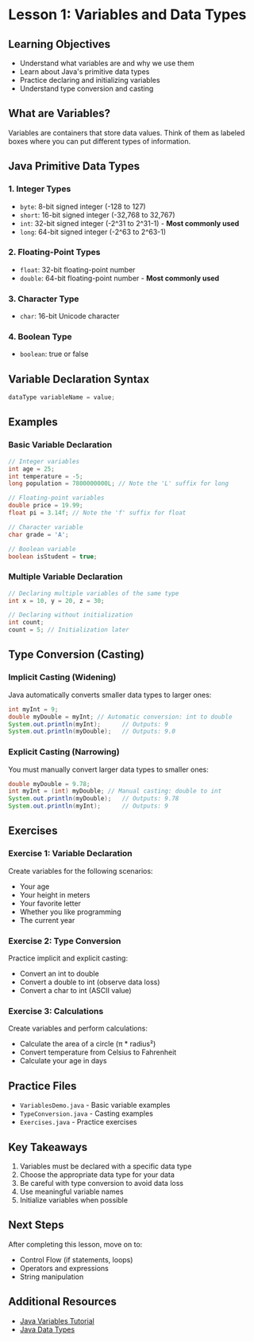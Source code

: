 # Lesson 1: Variables and Data Types

## Learning Objectives
- Understand what variables are and why we use them
- Learn about Java's primitive data types
- Practice declaring and initializing variables
- Understand type conversion and casting

## What are Variables?
Variables are containers that store data values. Think of them as labeled boxes where you can put different types of information.

## Java Primitive Data Types

### 1. Integer Types
- `byte`: 8-bit signed integer (-128 to 127)
- `short`: 16-bit signed integer (-32,768 to 32,767)
- `int`: 32-bit signed integer (-2^31 to 2^31-1) - **Most commonly used**
- `long`: 64-bit signed integer (-2^63 to 2^63-1)

### 2. Floating-Point Types
- `float`: 32-bit floating-point number
- `double`: 64-bit floating-point number - **Most commonly used**

### 3. Character Type
- `char`: 16-bit Unicode character

### 4. Boolean Type
- `boolean`: true or false

## Variable Declaration Syntax
```java
dataType variableName = value;
```

## Examples

### Basic Variable Declaration
```java
// Integer variables
int age = 25;
int temperature = -5;
long population = 7800000000L; // Note the 'L' suffix for long

// Floating-point variables
double price = 19.99;
float pi = 3.14f; // Note the 'f' suffix for float

// Character variable
char grade = 'A';

// Boolean variable
boolean isStudent = true;
```

### Multiple Variable Declaration
```java
// Declaring multiple variables of the same type
int x = 10, y = 20, z = 30;

// Declaring without initialization
int count;
count = 5; // Initialization later
```

## Type Conversion (Casting)

### Implicit Casting (Widening)
Java automatically converts smaller data types to larger ones:
```java
int myInt = 9;
double myDouble = myInt; // Automatic conversion: int to double
System.out.println(myInt);      // Outputs: 9
System.out.println(myDouble);   // Outputs: 9.0
```

### Explicit Casting (Narrowing)
You must manually convert larger data types to smaller ones:
```java
double myDouble = 9.78;
int myInt = (int) myDouble; // Manual casting: double to int
System.out.println(myDouble);   // Outputs: 9.78
System.out.println(myInt);      // Outputs: 9
```

## Exercises

### Exercise 1: Variable Declaration
Create variables for the following scenarios:
- Your age
- Your height in meters
- Your favorite letter
- Whether you like programming
- The current year

### Exercise 2: Type Conversion
Practice implicit and explicit casting:
- Convert an int to double
- Convert a double to int (observe data loss)
- Convert a char to int (ASCII value)

### Exercise 3: Calculations
Create variables and perform calculations:
- Calculate the area of a circle (π * radius²)
- Convert temperature from Celsius to Fahrenheit
- Calculate your age in days

## Practice Files
- `VariablesDemo.java` - Basic variable examples
- `TypeConversion.java` - Casting examples
- `Exercises.java` - Practice exercises

## Key Takeaways
1. Variables must be declared with a specific data type
2. Choose the appropriate data type for your data
3. Be careful with type conversion to avoid data loss
4. Use meaningful variable names
5. Initialize variables when possible

## Next Steps
After completing this lesson, move on to:
- Control Flow (if statements, loops)
- Operators and expressions
- String manipulation

## Additional Resources
- [Java Variables Tutorial](https://docs.oracle.com/javase/tutorial/java/nutsandbolts/variables.html)
- [Java Data Types](https://docs.oracle.com/javase/tutorial/java/nutsandbolts/datatypes.html)